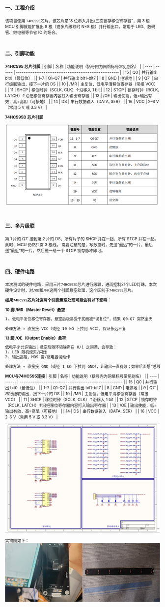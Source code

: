# <font size=3>一、工程介绍</font>
<font size=2>

该项目使用 `74HC595`芯片，该芯片是"8 位串入并出/三态锁存移位寄存器"，用 3 根 MCU 引脚就能扩展出 8 根（或多片级联时 N×8 根）并行输出口，常用于 LED、数码管、继电器等节省 IO 的场合。

</font>


# <font size=3>二、引脚功能</font>
<font size=2>

**74HC595 芯片引脚**
| 引脚 | 名称   | 功能说明（括号内为网络标号常见别名）                     |
| ---- | ------ | -------------------------------------------------------- |
| 15   | Q0     | 并行输出 bit0（最低位）                                  |
| 1–7  | Q1–Q7  | 并行输出 bit1–bit7                                       |
| 8    | GND    | 电源地                                                   |
| 9    | Q7′    | 串行级联输出，接下一片的 DS                              |
| 10   | /MR    | 主复位，低电平清移位寄存器（常接 VCC）                   |
| 11   | SHCP   | 移位时钟（SCLK, CLK）↑沿移入 1 bit                       |
| 12   | STCP   | 锁存时钟（RCLK, LATCH）↑沿把移位寄存器内容打入输出寄存器 |
| 13   | /OE    | 输出使能，低=输出有效，高=高阻（可接地）                 |
| 14   | DS     | 串行数据输入（DATA, SER）                                |
| 16   | VCC    | 2–6 V（常用 5 V 或 3.3 V）                               |


**74HC595D 芯片引脚**

![74HC595D芯片引脚图](./images/74hc595_pic2.png)

</font>


# <font size=3>三、多片级联</font>
<font size=2>

第 1 片的 Q7′ 接到第 2 片的 DS，所有片子的 SHCP 并在一起，所有 STCP 并在一起。此时，MCU 仍然只需 3 根线。
需要注意的是，写数据时，先送“最远”的一片，最后送“最近”的一片，然后统一给一个 STCP 锁存脉冲即可。

</font>


# <font size=3>四、硬件电路</font>
<font size=2>

本次测试的硬件电路，采用三片`74HC595D`芯片进行级联，进而控制21个LED灯珠，本次硬件设计时，对`/OE`和`/MR`这两个引脚悬空处理，这个区别于`74HC595`芯片。

**如果`74HC595`芯片对这两个引脚悬空处理可能会有以下影响：**

**10 脚 /MR（Master Reset）悬空**
```bash
1. 低电平复位移位寄存器。悬空后极易受干扰而被“误复位”，结果 Q0-Q7 突然全灭

处理方法 ⇒ 直接接 VCC（或经 10 kΩ 上拉到 VCC），保证永远不复
```

**13 脚 /OE（Output Enable）悬空**
```bash
低电平才允许输出；悬空后随环境噪声在 0/1 之间漂，会导致：
1. LED 随机熄灭/闪烁
2. 输出高阻，MOS 管/继电器误动作

处理方法 ⇒ 直接接 GND（或经 1 kΩ 下拉到 GND），让输出一直有效；如果后面想“总线隔离”或 PWM 调光，就改由 MCU GPIO 控制，但绝不能浮空。
```
**MCU与74HC595连接**
| 引脚 | 名称   | 功能说明（括号内为网络标号常见别名）                     |
| ---- | ------ | -------------------------------------------------------- |
| 15   | Q0     | 并行输出 bit0（最低位）                                  |
| 1–7  | Q1–Q7  | 并行输出 bit1–bit7                                       |
| 8    | GND    | 电源地                                                   |
| 9    | Q7′    | 串行级联输出，接下一片的 DS                              |
| 10   | /MR    | 主复位，低电平清移位寄存器（常接 VCC）                   |
| 11   | SHCP   | 移位时钟（SCLK, CLK）↑沿移入 1 bit                       |
| 12   | STCP   | 锁存时钟（RCLK, LATCH）↑沿把移位寄存器内容打入输出寄存器 |
| 13   | /OE    | 输出使能，低=输出有效，高=高阻（可接地）                 |
| 14   | DS     | 串行数据输入（DATA, SER）                                |
| 16   | VCC    | 2–6 V（常用 5 V 或 3.3 V）                               |

![原理图](./images/74hc595_pic1.png)

实物图如下：
![实物图](./images/led_board_pic1.png)

</font>







